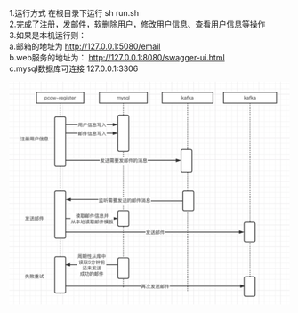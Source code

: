 1.运行方式 在根目录下运行 sh run.sh  
2.完成了注册，发邮件，软删除用户，修改用户信息、查看用户信息等操作  
3.如果是本机运行则：  
a.邮箱的地址为 http://127.0.0.1:5080/email   
b.web服务的地址为： http://127.0.0.1:8080/swagger-ui.html   
c.mysql数据库可连接 127.0.0.1:3306    


![输入图片说明](image.png)